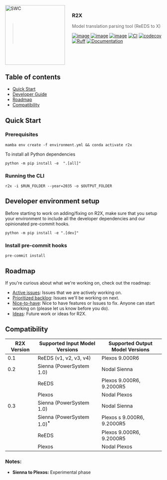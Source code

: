 <img src="https://www.nrel.gov/client/img/icon-manufacturing.svg" alt="SWC" align="left" width="192px" height="192px"/>
<img align="left" width="0" height="192px" hspace="10"/>

### R2X
> Model translation parsing tool (ReEDS to X)
>
> [![image](https://img.shields.io/pypi/v/r2x.svg)](https://pypi.python.org/pypi/r2x)
> [![image](https://img.shields.io/pypi/l/r2x.svg)](https://pypi.python.org/pypi/r2x)
> [![image](https://img.shields.io/pypi/pyversions/r2x.svg)](https://pypi.python.org/pypi/r2x)
> [![CI](https://github.com/NREL/r2x/actions/workflows/CI.yaml/badge.svg)](https://github.com/NREL/r2x/actions/workflows/CI.yaml)
> [![codecov](https://codecov.io/gh/NREL/r2x/branch/main/graph/badge.svg)](https://codecov.io/gh/NREL/r2x)
> [![Ruff](https://img.shields.io/endpoint?url=https://raw.githubusercontent.com/astral-sh/ruff/main/assets/badge/v2.json)](https://github.com/astral-sh/ruff)
> [![Documentation](https://github.com/NREL/R2X/actions/workflows/docs-build.yaml/badge.svg?branch=main)](https://nrel.github.io/R2X/)
<br/>
<br/>
<br/>


## Table of contents
* [Quick Start](#quick-start)
* [Developer Guide](https://nrel.github.io/R2X/dev/develop.html)
* [Roadmap](#roadmap)
* [Compatibility](#compatibility)


## Quick Start

### Prerequisites

```console
mamba env create -f environment.yml && conda activate r2x
```
To install all Python dependencies

```console
python -m pip install -e  ".[all]"
```

### Running the CLI

```console
r2x -i $RUN_FOLDER --year=2035 -o $OUTPUT_FOLDER
```

## Developer environment setup


Before starting to work on adding/fixing on R2X, make sure that you setup your
environment to include all the developer dependencies and our opinionated
pre-commit hooks.

```console
python -m pip install -e ".[dev]"
```

### Install pre-commit hooks
```console
pre-commit install
```

## Roadmap

If you're curious about what we're working on, check out the roadmap:

- [Active issues](https://github.com/NREL/R2X/issues?q=is%3Aopen+is%3Aissue+label%3A%22Working+on+it+%F0%9F%92%AA%22+sort%3Aupdated-asc): Issues that we are actively working on.
- [Prioritized backlog](https://github.com/NREL/R2X/issues?q=is%3Aopen+is%3Aissue+label%3ABacklog): Issues we'll be working on next.
- [Nice-to-have](https://github.com/NREL/R2X/labels/Optional): Nice to have features or Issues to fix. Anyone can start working on (please let us know before you do).
- [Ideas](https://github.com/NREL/R2X/issues?q=is%3Aopen+is%3Aissue+label%3AIdea): Future work or ideas for R2X.


## Compatibility

| R2X Version  | Supported Input Model Versions          | Supported Output Model Versions         |
|--------------|-----------------------------------------|-----------------------------------------|
| 0.1          | ReEDS (v1, v2, v3, v4)                  | Plexos 9.000R6                           |
| 0.2          | Sienna (PowerSystem 1.0)                | Nodal Sienna              |
|              | ReEDS                                   | Plexos 9.000R6, 9.2000R5             |
|              | Plexos                                  | Nodal Plexos              |
| 0.3          | Sienna (PowerSystem 1.0)                | Nodal Sienna              |
|              | Sienna (PowerSystem 1.0)<sup><b>*</b></sup>              | Plexos s 9.000R6, 9.2000R5             |
|              | ReEDS                                   | Plexos 9.000R6, 9.2000R5             |
|              | Plexos                                  | Nodal Plexos              |


### Notes:
- **Sienna to Plexos:** Experimental phase
